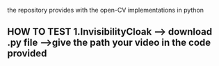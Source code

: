 the repository provides with the open-CV implementations in python

**HOW TO TEST**
**1.InvisibilityCloak**
--> download .py file
-->give the path your video in the code provided
-
